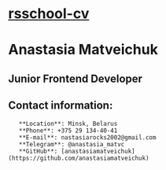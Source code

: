 # [rsschool-cv](https://github.com/rolling-scopes-school/tasks/blob/master/tasks/cv/git-markdown.md)

# Anastasia Matveichuk

## Junior Frontend Developer

##  Contact information:
       **Location**: Minsk, Belarus
       **Phone**: +375 29 134-40-41
       **E-mail**: nastasiarocks2002@gmail.com
       **Telegram**: @anastasia_matvc
       **GitHub**: [anastasiamatveichuk](https://github.com/anastasiamatveichuk)     

## 
